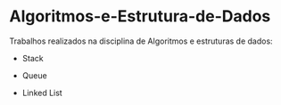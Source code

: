 # Algoritmos-e-Estrutura-de-Dados
Trabalhos realizados na disciplina de Algoritmos e estruturas de dados:

* Stack

* Queue

* Linked List

